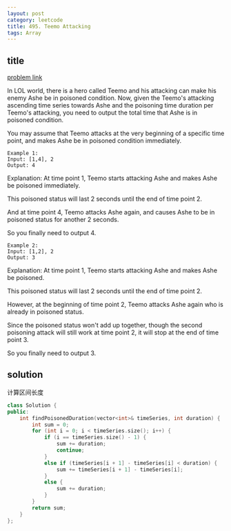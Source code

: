 ```yaml
---
layout: post
category: leetcode
title: 495. Teemo Attacking
tags: Array
---
```


## title
[problem link]()

In LOL world, there is a hero called Teemo and his attacking can make his enemy Ashe be in poisoned condition. Now, given the Teemo's attacking ascending time series towards Ashe and the poisoning time duration per Teemo's attacking, you need to output the total time that Ashe is in poisoned condition.

You may assume that Teemo attacks at the very beginning of a specific time point, and makes Ashe be in poisoned condition immediately.

	Example 1:
	Input: [1,4], 2
	Output: 4

Explanation: At time point 1, Teemo starts attacking Ashe and makes Ashe be poisoned immediately. 

This poisoned status will last 2 seconds until the end of time point 2. 

And at time point 4, Teemo attacks Ashe again, and causes Ashe to be in poisoned status for another 2 seconds. 

So you finally need to output 4.

	Example 2:
	Input: [1,2], 2
	Output: 3
Explanation: At time point 1, Teemo starts attacking Ashe and makes Ashe be poisoned. 

This poisoned status will last 2 seconds until the end of time point 2. 

However, at the beginning of time point 2, Teemo attacks Ashe again who is already in poisoned status. 

Since the poisoned status won't add up together, though the second poisoning attack will still work at time point 2, it will stop at the end of time point 3. 

So you finally need to output 3.

## solution
计算区间长度

```c++
class Solution {
public:
	int findPoisonedDuration(vector<int>& timeSeries, int duration) {
		int sum = 0;
		for (int i = 0; i < timeSeries.size(); i++) {
			if (i == timeSeries.size() - 1) {
				sum += duration;
				continue;
			}
			else if (timeSeries[i + 1] - timeSeries[i] < duration) {
				sum += timeSeries[i + 1] - timeSeries[i];
			}
			else {
				sum += duration;
			}
		}
		return sum;
	}
};

```